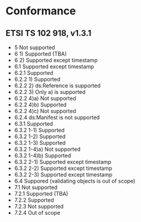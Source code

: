 # Conformance

## ETSI TS 102 918, v1.3.1

* 5 Not supported
* 6 1) Supported (TBA)
* 6 2) Supported except timestamp
* 6.1 Supported except timestamp
* 6.2.1 Supported
* 6.2.2 1) Supported
* 6.2.2 2) ds:Reference is supported
* 6.2.2 3) Only a) is supported
* 6.2.2 4)a) Not supported
* 6.2.2 4)b) Supported
* 6.2.2 4)c) Not supported
* 6.2.4 ds:Manifest is not supported
* 6.3.1 Supported
* 6.3.2 1-1) Supported
* 6.3.2 1-2) Supported
* 6.3.2 1-3) Supported
* 6.3.2 1-4)a) Not supported
* 6.3.2 1-4)b) Supported
* 6.3.2 2-1) Supported except timestamp
* 6.3.2 2-2) Supported except timestamp
* 6.3.2 2-3) Supported except timestamp
* 6.4 Suppored (validating objects is out of scope)
* 7.1 Not supported
* 7.2.1 Supported (TBA)
* 7.2.2 Supported
* 7.2.3 Not supported
* 7.2.4 Out of scope
